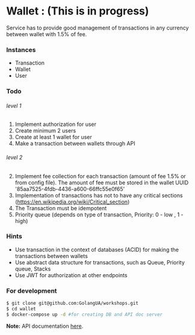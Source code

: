 # Wallet : (This is in progress)

Service has to provide good management of transactions in any currency between wallet with 1.5% of fee.

### Instances
  * Transaction
  * Wallet
  * User

### Todo
###### level 1
1. Implement authorization for user
2. Create minimum 2 users 
3. Create at least 1 wallet for user
4. Make a transaction between wallets through API 
###### level 2
2. Implement fee collection for each transaction (amount of fee 1.5% or from config file). The amount of fee must be stored in the wallet UUID '85aa7525-4fdb-4436-a600-66ffc55e0f65'
3. Implementation of transactions has not to have any critical sections (https://en.wikipedia.org/wiki/Critical_section)
4. The Transaction must be idempotent
5. Priority queue (depends on type of transaction, Priority: 0 - low , 1 - high)

### Hints
* Use transaction in the context of databases (ACID) for making the transactions between wallets
* Use abstract data structure for transactions, such as Queue, Priority queue, Stacks 
* Use JWT for authorization at other endpoints
### For development

```bash
$ git clone git@github.com:GolangUA/workshops.git
$ cd wallet
$ docker-compose up -d #for creating DB and API doc server
```
**Note:** API documentation [here](http://localhost:8080).